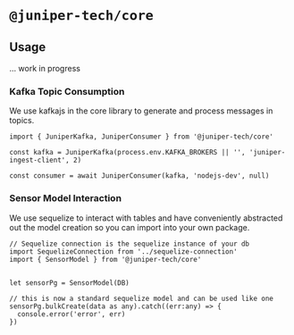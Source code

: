 # `@juniper-tech/core`

## Usage
... work in progress
### Kafka Topic Consumption
We use kafkajs in the core library to generate and process messages in topics.

```
import { JuniperKafka, JuniperConsumer } from '@juniper-tech/core'

const kafka = JuniperKafka(process.env.KAFKA_BROKERS || '', 'juniper-ingest-client', 2)

const consumer = await JuniperConsumer(kafka, 'nodejs-dev', null)

```


### Sensor Model Interaction
We use sequelize to interact with tables and have conveniently abstracted out
the model creation so you can import into your own package.

```
// Sequelize connection is the sequelize instance of your db
import SequelizeConnection from '../sequelize-connection'
import { SensorModel } from '@juniper-tech/core'


let sensorPg = SensorModel(DB)

// this is now a standard sequelize model and can be used like one
sensorPg.bulkCreate(data as any).catch((err:any) => {
  console.error('error', err)
})
```